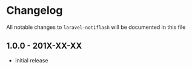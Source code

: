# Changelog

All notable changes to `laravel-notiflash` will be documented in this file

## 1.0.0 - 201X-XX-XX

- initial release
